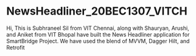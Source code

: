 # NewsHeadliner_20BEC1307_VITCH
Hi, This is Subhraneel Sil from VIT Chennai, along with Shauryan, Arushi, and Aniket from VIT Bhopal have built the News Headliner application for SmartBridge Project.
We have used the blend of MVVM, Dagger Hilt, and Retrofit
